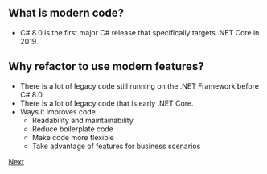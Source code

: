 ## What is modern code?

* C# 8.0 is the first major C# release that specifically targets .NET Core in 2019.

## Why refactor to use modern features?

* There is a lot of legacy code still running on the .NET Framework before C# 8.0.
* There is a lot of legacy code that is early .NET Core.
* Ways it improves code
  * Readability and maintainability
  * Reduce boilerplate code 
  * Make code more flexible
  * Take advantage of features for business scenarios

[Next](02-intro.md)